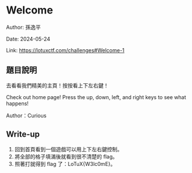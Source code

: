 # Welcome

Author: 孫逸平

Date: 2024-05-24

Link: https://lotuxctf.com/challenges#Welcome-1

## 題目說明

去看看我們精美的主頁！按按看上下左右鍵！

Check out home page! Press the up, down, left, and right keys to see what happens!


Author：Curious

## Write-up

1. 回到首頁看到一個遊戲可以用上下左右鍵控制。
2. 將全部的格子填滿後就看到很不清楚的 flag。
3. 照著打就得到 flag 了：LoTuX{W3lc0mE}。
